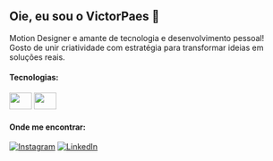 ## Oie, eu sou o VictorPaes 👋
Motion Designer e amante de tecnologia e desenvolvimento pessoal!  
Gosto de unir criatividade com estratégia para transformar ideias em soluções reais.

#### Tecnologias:
<p align= "left">
  <img src="https://cdn.jsdelivr.net/gh/devicons/devicon/icons/html5/html5-original.svg" width="40" height="30"/>
<img src="https://cdn.jsdelivr.net/gh/devicons/devicon/icons/css3/css3-original.svg" width="40" height="30"/>
</p> 

#### Onde me encontrar:
[![Instagram](https://img.shields.io/badge/Instagram-purple?style=for-the-badge&logo=instagram)](https://instagram.com/vicopaes)
[![LinkedIn](https://img.shields.io/badge/LinkedIn-blue?style=for-the-badge&logo=linkedin)](https://linkedin.com/in/paesvictor)
